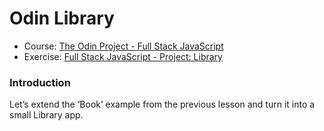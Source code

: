 # Odin Library

* Course: [The Odin Project - Full Stack JavaScript](https://www.theodinproject.com/paths/full-stack-javascript)
* Exercise: [Full Stack JavaScript - Project: Library](https://www.theodinproject.com/lessons/node-path-javascript-library)

### Introduction
Let’s extend the ‘Book’ example from the previous lesson and turn it into a small Library app.
